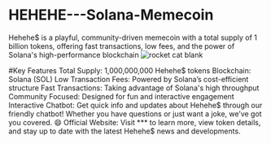 # HEHEHE---Solana-Memecoin
Hehehe$ is a playful, community-driven memecoin with a total supply of 1 billion tokens, offering fast transactions, low fees, and the power of Solana's high-performance blockchain
![rocket cat blank ](https://github.com/user-attachments/assets/a2cbd3b1-02f2-4016-bfb7-88e43cc86e7d)

#Key Features
Total Supply: 1,000,000,000 Hehehe$ tokens
Blockchain: Solana (SOL)
Low Transaction Fees: Powered by Solana’s cost-efficient structure
Fast Transactions: Taking advantage of Solana's high throughput
Community Focused: Designed for fun and interactive engagement
Interactive Chatbot: Get quick info and updates about Hehehe$ through our friendly chatbot! Whether you have questions or just want a joke, we’ve got you covered. 😄
Official Website: Visit *** to learn more, view token details, and stay up to date with the latest Hehehe$ news and developments.
